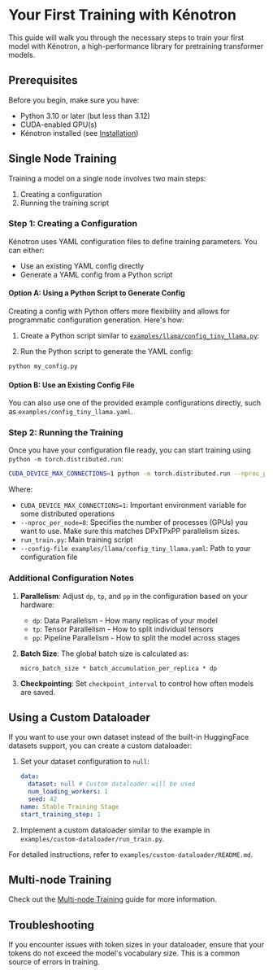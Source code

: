 # Your First Training with Kénotron

This guide will walk you through the necessary steps to train your first model with Kénotron, a high-performance library for pretraining transformer models.

## Prerequisites

Before you begin, make sure you have:
- Python 3.10 or later (but less than 3.12)
- CUDA-enabled GPU(s)
- Kénotron installed (see [Installation](../README.md#installation))

## Single Node Training

Training a model on a single node involves two main steps:
1. Creating a configuration
2. Running the training script

### Step 1: Creating a Configuration

Kénotron uses YAML configuration files to define training parameters. You can either:
- Use an existing YAML config directly
- Generate a YAML config from a Python script

#### Option A: Using a Python Script to Generate Config

Creating a config with Python offers more flexibility and allows for programmatic configuration generation. Here's how:

1. Create a Python script similar to [`examples/llama/config_tiny_llama.py`](/examples/llama/config_tiny_llama.py):

2. Run the Python script to generate the YAML config:

```bash
python my_config.py
```

#### Option B: Use an Existing Config File

You can also use one of the provided example configurations directly, such as `examples/config_tiny_llama.yaml`.

### Step 2: Running the Training

Once you have your configuration file ready, you can start training using `python -m torch.distributed.run`:

```bash
CUDA_DEVICE_MAX_CONNECTIONS=1 python -m torch.distributed.run --nproc_per_node=8 run_train.py --config-file examples/llama/config_tiny_llama.yaml
```

Where:
- `CUDA_DEVICE_MAX_CONNECTIONS=1`: Important environment variable for some distributed operations
- `--nproc_per_node=8`: Specifies the number of processes (GPUs) you want to use. Make sure this matches DPxTPxPP parallelism sizes.
- `run_train.py`: Main training script
- `--config-file examples/llama/config_tiny_llama.yaml`: Path to your configuration file

### Additional Configuration Notes

1. **Parallelism**: Adjust `dp`, `tp`, and `pp` in the configuration based on your hardware:
   - `dp`: Data Parallelism - How many replicas of your model
   - `tp`: Tensor Parallelism - How to split individual tensors
   - `pp`: Pipeline Parallelism - How to split the model across stages

2. **Batch Size**: The global batch size is calculated as:
   ```
   micro_batch_size * batch_accumulation_per_replica * dp
   ```

3. **Checkpointing**: Set `checkpoint_interval` to control how often models are saved.

## Using a Custom Dataloader

If you want to use your own dataset instead of the built-in HuggingFace datasets support, you can create a custom dataloader:

1. Set your dataset configuration to `null`:
   ```yaml
   data:
     dataset: null # Custom dataloader will be used
     num_loading_workers: 1
     seed: 42
   name: Stable Training Stage
   start_training_step: 1
   ```

2. Implement a custom dataloader similar to the example in `examples/custom-dataloader/run_train.py`.

For detailed instructions, refer to `examples/custom-dataloader/README.md`.

## Multi-node Training

Check out the [Multi-node Training](multi-node-training.md) guide for more information.

## Troubleshooting

If you encounter issues with token sizes in your dataloader, ensure that your tokens do not exceed the model's vocabulary size. This is a common source of errors in training.
